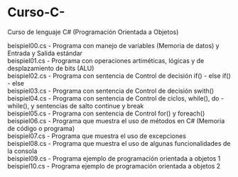 # Curso-C-
Curso de lenguaje C# (Programación Orientada a Objetos)

beispiel00.cs   -   Programa con manejo de variables (Memoria de datos) y Entrada y Salida estándar  
beispiel01.cs   -   Programa con operaciones artiméticas, lógicas y de desplazamiento de bits (ALU)  
beispiel02.cs   -   Programa con sentencia de Control de decisión if() - else if() - else  
beispiel03.cs   -   Programa con sentencia de Control de decisión swith()  
beispiel04.cs   -   Programa con sentencia de Control de ciclos, while(), do - while(), y sentencias de salto continue y break  
beispiel05.cs   -   Programa con sentencia de Control for() y foreach()  
beispiel06.cs   -   Programa que muestra el uso de métodos en C# (Memoria de código o programa)  
beispiel07.cs   -   Programa que muestra el uso de excepciones  
beispiel08.cs   -   Programa que muestra el uso de algunas funcionalidades de la consola  
beispiel09.cs   -   Programa ejemplo de programación orientada a objetos 1  
beispiel10.cs   -   Programa ejemplo de programación orientada a objetos 2  
